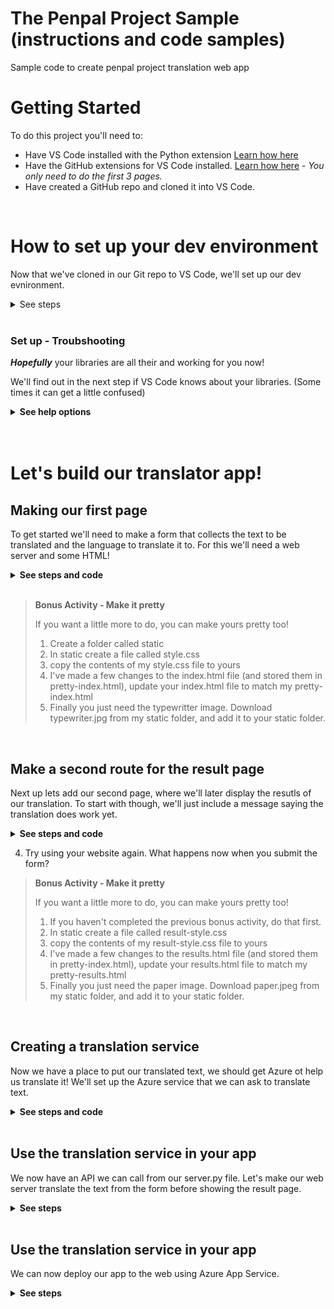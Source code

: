 # The Penpal Project Sample (instructions and code samples)
Sample code to create penpal project translation web app

# Getting Started
To do this project you'll need to:
- Have VS Code installed with the Python extension [Learn how here](https://aka.ms/pythoninstallvscode17183)
- Have the GitHub extensions for VS Code installed. [Learn how here](https://aka.ms/IntroToGitHub17183) - *You only need to do the first 3 pages.*
- Have created a GitHub repo and cloned it into VS Code.

<br>

# How to set up your dev environment

Now that we've cloned in our Git repo to VS Code, we'll set up our dev evnironment.

<details>
    <summary>See steps</summary>

For this project we're going to need a couple of libraries. 
You'll see how to set up a virtula enviroment and add the needed libraries.

## Create the virtual environment
If you do lots of projects it's best to store your libraries for each project seperatelyusing a **virtual environment**.

*If this seems to tricky for you right now in your learning journey, it's ok to skip it and install the things to your whole computer! (go to the next step)*

### Windows
1. Create the virtual environment
    
    ```
    python -m venv venv
    ```

2. Activate the environment
    
    ```
    .\venv\scripts\activate
    ```

3. Click "yes" in the box that pops up in the bottom right corner of VS Code to select to use the virtual environment.

### Mac/Linux

1. Create the virtual environment
    
    ```
    python -m venv venv
    ```

2. Activate the environment
    
    ```
    source ./venv/bin/activate
    ```

3. Click "yes" in the box that pops up in the bottom right corner of VS Code to select to use the virtual environment.

<br>

## Setting up your requirements file

We'll need a requirements.txt file. This is a way to list all the needed libraries, and will be used by Azure when we deploy the project. 

1. in your project folder, make a requirements.txt file. 

2. inside the file copy this text, these are the libraries we need to install:

    ```
    flask
    python-dotenv
    requests
    ```

<br>

## Install the libraries

Whether your installing in your virtual environment, or to your whole computer system, you should now run this comand to install the libraries we listed above from the requirements file. 

```pip install -r requirements.txt```

**You should be ready to go now!**
<br>

</details>

<br>

### Set up - Troubshooting

***Hopefully*** your libraries are all their and working for you now!

We'll find out in the next step if VS Code knows about your libraries. (Some times it can get a little confused)

<details>
    <summary><strong>See help options</strong></summary>


If VS Code later says that you are missing something, eg Flask, you can come back here and try these trouble shooting steps.

1. Make sure you have the Python Extension installed. If not, install it and close and re-open VS Code.

2. In the bottom right corner of VS Code, see if VS Code thinks you are using the correct virtual enviroment (or correct version of Pythnon if your not using a virtual env). Click on the Pyton/Virtual env that is has selected if it is incorrect, and select the correct one. 

3. If you're unable to select the correct Pyton/Virtual env in step 2, close VS Code and re-open the project 🤞.

4. If it's still not working, try not using a virtual env if you are using one **(or try making a new virtual env with a different name, eg: ```python -m venv venv2```)**. 

    If you skipped that step try creating a virtual env if you skipped that before. 

</details>

<br>
<br>

# Let's build our translator app!
## Making our first page
To get started we'll need to make a form that collects the text to be translated and the language to translate it to. For this we'll need a web server and some HTML!

<details>
    <summary><strong>See steps and code</strong></summary>

1. Create a file called server.py

2. Copy in this code to import your libraries and create your web app.

    ```python
    from flask import Flask, redirect, url_for, request, render_template, session

    app = Flask(__name__)
    ```

3. Add this handy code at the bottom or your file, which will help run your code. 
    ```python
    ### Step 3 - Add helpful code that runs our server
    if __name__ == '__main__':
        app.run(debug=True, use_reloader=True, host='0.0.0.0', port=8000)
    ```

4. Create a folder called templates

5. Inside the templates floder create a file called index.html

6. Add this code to index.html create the first page of our website.
    ```html
    <!DOCTYPE html>
    <html lang="en">
    <head>
        <meta charset="UTF-8">
        <meta name="viewport" content="width=device-width, initial-scale=1.0">
        <link rel="stylesheet" href="https://cdn.jsdelivr.net/npm/bootstrap@4.5.3/dist/css/bootstrap.min.css"
            integrity="sha384-TX8t27EcRE3e/ihU7zmQxVncDAy5uIKz4rEkgIXeMed4M0jlfIDPvg6uqKI2xXr2" crossorigin="anonymous">
        <title>Translator</title>
    </head>
    <body>
        <div class="container">
            <h1>Translation service</h1>
            <div>Enter the text you wish to translate, choose the language, and click Translate!</div>
            <div>
                <form method="POST">
                    <div class="form-group">
                        <textarea name="text" cols="20" rows="10" class="form-control"></textarea>
                    </div>
                    <div class="form-group">
                        <label for="language">Language:</label>
                        <select name="language" class="form-control">
                            <option value="en">English</option>
                            <option value="it">Italian</option>
                            <option value="ja">Japanese</option>
                            <option value="ru">Russian</option>
                            <option value="de">German</option>
                        </select>
                    </div>
                    <div>
                        <button type="submit" class="btn btn-success">Translate!</button>
                    </div>
                </form>
            </div>
        </div>
    </body>
    </html>
    ```

7. Run your code and go to the address in a web browser.


</details>

<br>

> **Bonus Activity - Make it pretty**
>
> If you want a little more to do, you can make yours pretty too!
> 1. Create a folder called static
> 2. In static create a file called style.css
> 3. copy the contents of my style.css file to yours
> 4. I've made a few changes to the index.html file (and stored them in pretty-index.html), update your index.html file to match my pretty-index.html
> 5. Finally you just need the typewritter image. Download typewriter.jpg from my static folder, and add it to your static folder. 


<br>

## Make a second route for the result page

Next up lets add our second page, where we'll later display the resutls of our translation. To start with though, we'll just include a message saying the translation does work yet. 

<details>
    <summary><strong>See steps and code</strong></summary>

1. Copy this code, and put it below your first route. (But above your run server code)

    ```python
    @app.route('/', methods=['POST'])
    def index_post():
        # Read the values from the form
        original_text = request.form['text']
        target_language = request.form['language']

        ################################
        # TRANSLATION CODE GOES HERE!  #
        ################################

        translated_text = "Sorry, I don't know how to translate yet...""

        ################################
        # IT WASN'T SO HARD WAS IT? :) #
        ################################


        # Call render template, passing the translated text,
        # original text, and target language to the template
        return render_template(
            'results.html',
            translated_text=translated_text,
            original_text=original_text,
            target_language=target_language
        )
    ```

2. Create another file in the templates folder, call it **results.html**

3. Copy this code into results.html

    ```html
    <!DOCTYPE html>
    <html lang="en">
    <head>
        <meta charset="UTF-8">
        <meta name="viewport" content="width=device-width, initial-scale=1.0">
        <link rel="stylesheet" href="https://cdn.jsdelivr.net/npm/bootstrap@4.5.3/dist/css/bootstrap.min.css"
            integrity="sha384-TX8t27EcRE3e/ihU7zmQxVncDAy5uIKz4rEkgIXeMed4M0jlfIDPvg6uqKI2xXr2" crossorigin="anonymous">
        <title>Result</title>
    </head>
    <body>
        <div class="container">
            <h2>Results</h2>
            <div>
                <strong>Original text:</strong> {{ original_text }}
            </div>
            <div>
                <strong>Translated text:</strong> {{ translated_text }}
            </div>
            <div>
                <strong>Target language code:</strong> {{ target_language }}
            </div>
            <div>
                <a href="{{ url_for('index') }}">Try another one!</a>
            </div>
        </div>
    </body>
    </html>
    ```

</details>

4. Try using your website again. What happens now when you submit the form?

> **Bonus Activity - Make it pretty**
>
> If you want a little more to do, you can make yours pretty too!
> 1. If you haven't completed the previous bonus activity, do that first. 
> 2. In static create a file called result-style.css
> 3. copy the contents of my result-style.css file to yours
> 4. I've made a few changes to the results.html file (and stored them in pretty-index.html), update your results.html file to match my pretty-results.html
> 5. Finally you just need the paper image. Download paper.jpeg from my static folder, and add it to your static folder. 




<br>

## Creating a translation service
Now we have a place to put our translated text, we should get Azure ot help us translate it! We'll set up the Azure service that we can ask to translate text.

<details>
    <summary><strong>See steps and code</strong></summary>


1. Follow along in the stream to do the set up in Azure, or if you need to go back (and see pictures), checkout the flow process here: [Create an Azure Translation Service](https://aka.ms/ExerciseCreateTranslatorservice17183)

2. Back in your project folder, create a file called `.env`

3. Copy the values from Azure to fill out your `.env` file so it has this format:

    ```
    KEY=<your_key>
    ENDPOINT=<your_endpoint>
    LOCATION=<your_location>
    ```

    ***It will look ~something~ like this in the end.***
    (Make sure to use your own keys though.)
    ```
    KEY=00d09299d68548d646c097488f7d9be9
    ENDPOINT=https://api.cognitive.microsofttranslator.com/
    LOCATION=westus2
    ```

4. Go back to your server.py file, below your first line where you import things, add this code too:

    ```python
    import requests, os, uuid, json
    from dotenv import load_dotenv
    load_dotenv()
    ```

</details>

<br>

## Use the translation service in your app

We now have an API we can call from our server.py file. Let's make our web server translate the text from the form before showing the result page.

<details>
    <summary><strong>See steps</strong></summary>


1. Previouly, **we left a gap** in our code where we want to add the translation service. It looked like this

    ```python
    ################################
    # TRANSLATION CODE GOES HERE!  #
    ################################

    translated_text = "Sorry, I don't know how to translate yet...""

    ################################
    # IT WASN'T SO HARD WAS IT? :) #
    ################################
    ```

    We're going to replace this code with working code. **So you can delete this code now.**

2. where you just removed the code, add this code instead.

    ```python
    # Load the values from .env
    key = os.environ['KEY']
    endpoint = os.environ['ENDPOINT']
    location = os.environ['LOCATION']

    # Indicate that we want to translate and the API version (3.0) and the target language
    path = '/translate?api-version=3.0'
    # Add the target language parameter
    target_language_parameter = '&to=' + target_language
    # Create the full URL
    constructed_url = endpoint + path + target_language_parameter

    # Set up the header information, which includes our subscription key
    headers = {
        'Ocp-Apim-Subscription-Key': key,
        'Ocp-Apim-Subscription-Region': location,
        'Content-type': 'application/json',
        'X-ClientTraceId': str(uuid.uuid4())
    }

    # Create the body of the request with the text to be translated
    body = [{ 'text': original_text }]

    # Make the call using post
    translator_request = requests.post(constructed_url, headers=headers, json=body)
    # Retrieve the JSON response
    translator_response = translator_request.json()
    # Retrieve the translation
    translated_text = translator_response[0]['translations'][0]['text']
    ```

3. Test your website again, how does it do?

</details>

<br>

## Use the translation service in your app

We can now deploy our app to the web using Azure App Service.

<details>
    <summary><strong>See steps</strong></summary>
1. Commit and push you code to GitHub

2. Create an Azure App Service instanstance. In the set-up process be sure to click "allow continuous deployment", then link you're GitHub repo. Create and wait for it to deploy.

3. In the App service instance, add your secret keys for your Translation service to Azure. 

4. Wait for your code to deploy!

</details>

